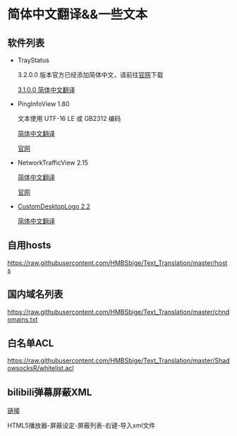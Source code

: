 # 简体中文翻译&&一些文本
## 软件列表
* TrayStatus

    3.2.0.0 版本官方已经添加简体中文，请前往[官网](https://www.traystatus.com)下载

    [3.1.0.0 简体中文翻译](TrayStatus/ZH-CN.lang)

* PingInfoView 1.80

    文本使用 UTF-16 LE 或 GB2312 编码

    [简体中文翻译](NirSoft/PingInfoView_lng.ini)

    [官网](https://www.nirsoft.net/utils/multiple_ping_tool.html)

* NetworkTrafficView 2.15

    [简体中文翻译](NirSoft/NetworkTrafficView_lng.ini)

    [官网](https://www.nirsoft.net/utils/network_traffic_view.html)

* [CustomDesktopLogo 2.2](https://github.com/HMBSbige/CustomDesktopLogo)

    [简体中文翻译](CustomDesktopLogo/zh-CN.ini)    

## 自用hosts

https://raw.githubusercontent.com/HMBSbige/Text_Translation/master/hosts

## 国内域名列表

https://raw.githubusercontent.com/HMBSbige/Text_Translation/master/chndomains.txt

## 白名单ACL

https://raw.githubusercontent.com/HMBSbige/Text_Translation/master/ShadowsocksR/whitelist.acl

## bilibili弹幕屏蔽XML

[链接](https://raw.githubusercontent.com/HMBSbige/Text_Translation/master/tv.bilibili.player.xml)

HTML5播放器-屏蔽设定-屏蔽列表-右键-导入xml文件
